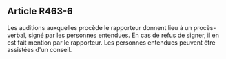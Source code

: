 Article R463-6
----
Les auditions auxquelles procède le rapporteur donnent lieu à un procès-verbal,
signé par les personnes entendues. En cas de refus de signer, il en est fait
mention par le rapporteur. Les personnes entendues peuvent être assistées d'un
conseil.
